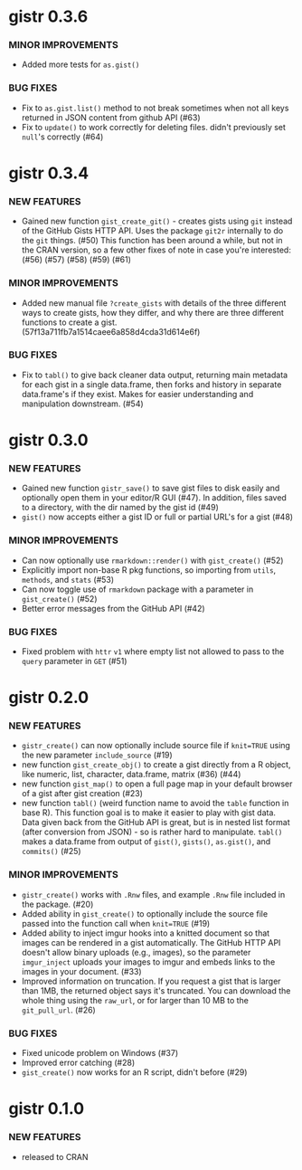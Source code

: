 gistr 0.3.6
===============

### MINOR IMPROVEMENTS

* Added more tests for `as.gist()`

### BUG FIXES

* Fix to `as.gist.list()` method to not break sometimes when not all keys
returned in JSON content from github API (#63)
* Fix to `update()` to work correctly for deleting files. didn't previously
set `null`'s correctly (#64)

gistr 0.3.4
===============

### NEW FEATURES

* Gained new function `gist_create_git()` - creates gists using `git` 
instead of the GitHub Gists HTTP API. Uses the package `git2r` 
internally to do the `git` things. (#50) This function has been 
around a while, but not in the CRAN version, so a few other fixes
of note in case you're interested: (#56) (#57) (#58) (#59) (#61)

### MINOR IMPROVEMENTS

* Added new manual file `?create_gists` with details of the three different
ways to create gists, how they differ, and why there are three different
functions to create a gist. (57f13a711fb7a1514caee6a858d4cda31d614e6f)

### BUG FIXES

* Fix to `tabl()` to give back cleaner data output, returning main
metadata for each gist in a single data.frame, then forks and 
history in separate data.frame's if they exist. Makes for easier 
understanding and manipulation downstream. (#54)

gistr 0.3.0
===============

### NEW FEATURES

* Gained new function `gistr_save()` to save gist files to disk easily and optionally open them in your editor/R GUI (#47). In addition, files saved to a directory, with the dir named by the gist id (#49)
* `gist()` now accepts either a gist ID or full or partial URL's for a gist (#48)

### MINOR IMPROVEMENTS

* Can now optionally use `rmarkdown::render()` with `gist_create()` (#52)
* Explicitly import non-base R pkg functions, so importing from `utils`, `methods`, and `stats` (#53)
* Can now toggle use of `rmarkdown` package with a parameter in `gist_create()` (#52)
* Better error messages from the GitHub API (#42)

### BUG FIXES

* Fixed problem with `httr` `v1` where empty list not allowed to pass to 
the `query` parameter in `GET` (#51)

gistr 0.2.0
===============

### NEW FEATURES

* `gistr_create()` can now optionally include source file if `knit=TRUE` using the new
parameter `include_source` (#19)
* new function `gist_create_obj()` to create a gist directly from a R object, like
numeric, list, character, data.frame, matrix (#36) (#44)
* new function `gist_map()` to open a full page map in your default browser of a gist
after gist creation (#23)
* new function `tabl()` (weird function name to avoid the `table` function in base R).
This function goal is to make it easier to play with gist data. Data given back from the
GitHub API is great, but is in nested list format (after conversion from JSON) - so
is rather hard to manipulate. `tabl()` makes a data.frame from output of `gist()`,
`gists()`, `as.gist()`, and `commits()` (#25)

### MINOR IMPROVEMENTS

* `gistr_create()` works with `.Rnw` files, and example `.Rnw` file included in the package. (#20)
* Added ability in `gist_create()` to optionally include the source file passed into
the function call when `knit=TRUE` (#19)
* Added ability to inject imgur hooks into a knitted document so that images can be rendered in a gist automatically. The GitHub HTTP API doesn't allow binary uploads
(e.g., images), so the parameter `imgur_inject` uploads your images to imgur
and embeds links to the images in your document. (#33)
* Improved information on truncation. If you request a gist that is larger than 1MB,
the returned object says it's truncated. You can download the whole thing using
the `raw_url`, or for larger than 10 MB to the `git_pull_url`. (#26)

### BUG FIXES

* Fixed unicode problem on Windows (#37)
* Improved error catching (#28)
* `gist_create()` now works for an R script, didn't before (#29)

gistr 0.1.0
===============

### NEW FEATURES

* released to CRAN
